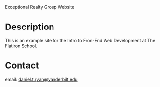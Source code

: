 Exceptional Realty Group Website

# Description

This is an example site for the Intro to Fron-End Web Development at The Flatiron School.

# Contact

email: daniel.t.ryan@vanderbilt.edu